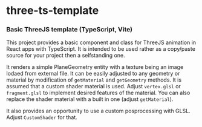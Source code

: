 # three-ts-template
### Basic ThreeJS template (TypeScript, Vite)

This project provides a basic component and class for ThreeJS animation in React apps with TypeScript. It is intended to be used rather as a copy/paste source for your project then a selfstanding one.

It renders a simple PlaneGeometry entity with a texture being an image lodaed from external file. It can be easily adjusted to any geometry or material by modification of ```getMaterial``` and ```getGeometry``` methods. It is assumed that a custom shader material is used. Adjust ```vertex.glsl``` or ```fragment.glsl``` to implement desired features of the material. You can also replace the shader material with a built in one (adjust ```getMaterial```).

It also provides an opportunity to use a custom posprocessing with GLSL. Adjust ```CustomShader``` for that.
